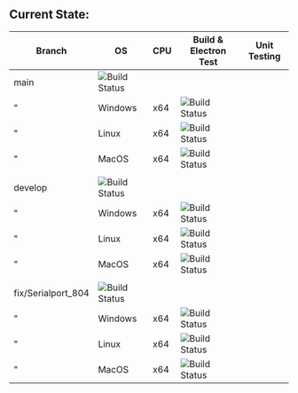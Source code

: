 ## Current State:

Branch | OS |CPU| Build  & Electron Test | Unit Testing
--------|-|-|-------|--
main | ![Build Status](https://github.com/Josverl/pymakr-vsc/workflows/Build%20Pymakr/badge.svg?branch=master) |
 " | Windows | x64| ![Build Status](https://github.com/Josverl/pymakr-vsc/workflows/Build%20Pymakr/badge.svg?branch=master&jobName=Build%20windows-latest )
 " | Linux | x64| ![Build Status](https://github.com/Josverl/pymakr-vsc/workflows/Build%20Pymakr/badge.svg?branch=master&jobName=Build%20ubuntu-latest )
 " | MacOS | x64| ![Build Status](https://github.com/Josverl/pymakr-vsc/workflows/Build%20Pymakr/badge.svg?branch=master&jobName=Build%20macos-latest )
 ||
develop | ![Build Status](https://github.com/Josverl/pymakr-vsc/workflows/Build%20Pymakr/badge.svg?branch=develop ) |
 " | Windows | x64| ![Build Status](https://github.com/Josverl/pymakr-vsc/workflows/Build%20Pymakr/badge.svg?branch=develop&jobName=Build%20windows-latest )
 " | Linux | x64| ![Build Status](https://github.com/Josverl/pymakr-vsc/workflows/Build%20Pymakr/badge.svg?branch=develop&jobName=Build%20ubuntu-latest )
 " | MacOS | x64| ![Build Status](https://github.com/Josverl/pymakr-vsc/workflows/Build%20Pymakr/badge.svg?branch=develop&jobName=Build%20macos-latest )
 ||
fix/Serialport_804 |![Build Status](https://github.com/Josverl/pymakr-vsc/workflows/Build%20Pymakr/badge.svg?branch=fix/SerialMultiPlatform_804 )|
 " | Windows | x64| ![Build Status](https://github.com/Josverl/pymakr-vsc/workflows/Build%20Pymakr/badge.svg?branch=fix/SerialMultiPlatform_804&jobName=Build%20windows-latest )
 " | Linux | x64| ![Build Status](https://github.com/Josverl/pymakr-vsc/workflows/Build%20Pymakr/badge.svg?branch=fix/SerialMultiPlatform_804&jobName=Build%20ubuntu-latest )
 " | MacOS | x64| ![Build Status](https://github.com/Josverl/pymakr-vsc/workflows/Build%20Pymakr/badge.svg?branch=fix/SerialMultiPlatform_804&jobName=Build%20macos-latest )

